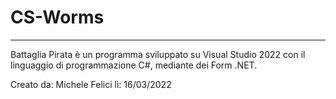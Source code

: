 # CS-Worms
---
Battaglia Pirata è un programma sviluppato su Visual Studio 2022 con il linguaggio di programmazione C#, mediante dei Form .NET.

Creato da: Michele Felici 
lì: 16/03/2022